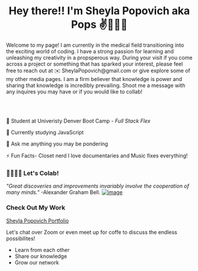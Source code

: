 <h1 align="center"> Hey there!! I'm Sheyla Popovich aka Pops ✌️👩🏻‍💻 </h1>

<p> Welcome to my page! I am currently in the medical field transitioning into the  exciting world of coding. I have a strong passion for learning and unleashing my creativity in a propsperous way. During your visit if you come across a project or something that has sparked your interest, please feel free to reach out at ✉️ SheylaPopovich@gmail.com or give explore some of my other media pages. I am a firm believer that knowledge is power and sharing that knowledge is incredibly prevailing. Shoot me a message with any inquires you may have or if you would like to collab!</p>
<br>
</br>


💼 Student at Univeristy Denver Boot Camp - _Full Stack Flex_

🚧 Currently studying JavaScript

💬 Ask me anything you may be pondering 

⚡ Fun Facts- Closet nerd I love documentaries and Music fixes everything! 



### 🤜🏻🤛🏻 Let's Colab!
_"Great discoveries and improvements invariably involve the cooperation of many minds."_ <span>-Alexander Graham Bell.</span>
[![image](https://user-images.githubusercontent.com/84256748/132616434-3aa62bb9-5e2e-4eb3-94a4-34ebe9d9eaa0.png)](https://www.linkedin.com/in/sheyla-popovich-fsd/)



### Check Out My Work
[Sheyla Popovich Portfolio](https://sheylapopovich.github.io/sheyla-michelle-popovich/)

Let's chat over Zoom or even meet up for coffe to discuss the endless possibilites! 
  *  Learn from each other
  *  Share our knowledge
  *  Grow our network
<br>
